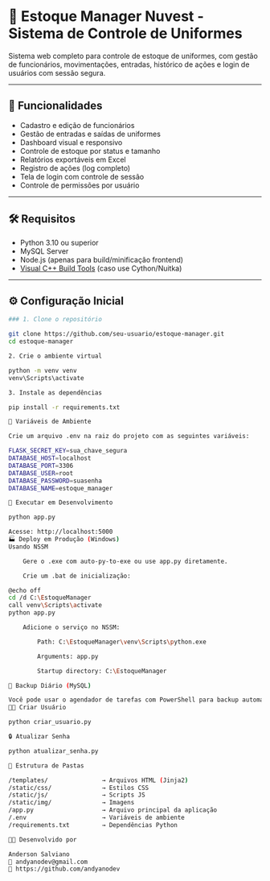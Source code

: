 # 🧥 Estoque Manager Nuvest - Sistema de Controle de Uniformes

Sistema web completo para controle de estoque de uniformes, com gestão de funcionários, movimentações, entradas, histórico de ações e login de usuários com sessão segura.

---

## 🚀 Funcionalidades

- Cadastro e edição de funcionários
- Gestão de entradas e saídas de uniformes
- Dashboard visual e responsivo
- Controle de estoque por status e tamanho
- Relatórios exportáveis em Excel
- Registro de ações (log completo)
- Tela de login com controle de sessão
- Controle de permissões por usuário

---

## 🛠️ Requisitos

- Python 3.10 ou superior
- MySQL Server
- Node.js (apenas para build/minificação frontend)
- [Visual C++ Build Tools](https://visualstudio.microsoft.com/visual-cpp-build-tools/) (caso use Cython/Nuitka)

---

## ⚙️ Configuração Inicial

```bash
### 1. Clone o repositório

git clone https://github.com/seu-usuario/estoque-manager.git
cd estoque-manager

2. Crie o ambiente virtual

python -m venv venv
venv\Scripts\activate

3. Instale as dependências

pip install -r requirements.txt

🔐 Variáveis de Ambiente

Crie um arquivo .env na raiz do projeto com as seguintes variáveis:

FLASK_SECRET_KEY=sua_chave_segura
DATABASE_HOST=localhost
DATABASE_PORT=3306
DATABASE_USER=root
DATABASE_PASSWORD=suasenha
DATABASE_NAME=estoque_manager

🧪 Executar em Desenvolvimento

python app.py

Acesse: http://localhost:5000
🏭 Deploy em Produção (Windows)
Usando NSSM

    Gere o .exe com auto-py-to-exe ou use app.py diretamente.

    Crie um .bat de inicialização:

@echo off
cd /d C:\EstoqueManager
call venv\Scripts\activate
python app.py

    Adicione o serviço no NSSM:

        Path: C:\EstoqueManager\venv\Scripts\python.exe

        Arguments: app.py

        Startup directory: C:\EstoqueManager

💾 Backup Diário (MySQL)

Você pode usar o agendador de tarefas com PowerShell para backup automático. Exemplo de script disponível em /scripts/backup_mysql.ps1.
👨‍💻 Criar Usuário

python criar_usuario.py

🔒 Atualizar Senha

python atualizar_senha.py

📁 Estrutura de Pastas

/templates/               → Arquivos HTML (Jinja2)
/static/css/              → Estilos CSS
/static/js/               → Scripts JS
/static/img/              → Imagens
/app.py                   → Arquivo principal da aplicação
/.env                     → Variáveis de ambiente
/requirements.txt         → Dependências Python

👨‍💼 Desenvolvido por

Anderson Salviano
📧 andyanodev@gmail.com
🔗 https://github.com/andyanodev
